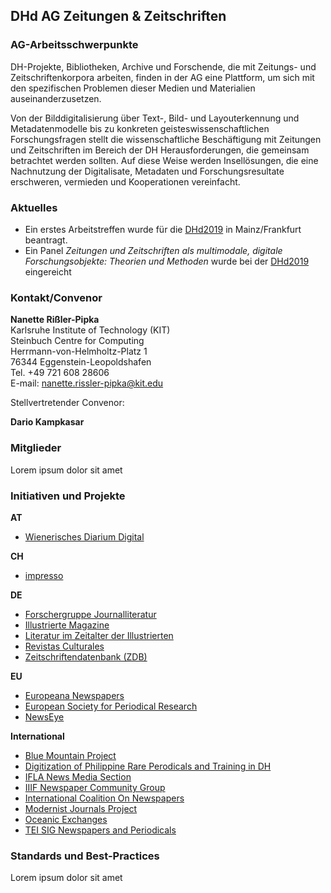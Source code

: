 ## DHd AG Zeitungen & Zeitschriften

### AG-Arbeitsschwerpunkte
DH-Projekte, Bibliotheken, Archive und Forschende, die mit Zeitungs- und Zeitschriftenkorpora arbeiten, finden in der AG eine Plattform, um sich mit den spezifischen Problemen dieser Medien und Materialien auseinanderzusetzen. 

Von der Bilddigitalisierung über Text-, Bild- und Layouterkennung und Metadatenmodelle bis zu konkreten geisteswissenschaftlichen Forschungsfragen stellt die wissenschaftliche Beschäftigung mit Zeitungen und Zeitschriften im Bereich der DH Herausforderungen, die gemeinsam betrachtet werden sollten. Auf diese Weise werden Insellösungen, die eine Nachnutzung der Digitalisate, Metadaten und Forschungsresultate erschweren, vermieden und Kooperationen vereinfacht.

### Aktuelles
* Ein erstes Arbeitstreffen wurde für die [DHd2019](https://dhd2019.org/) in Mainz/Frankfurt beantragt.
* Ein Panel *Zeitungen und Zeitschriften als multimodale, digitale Forschungsobjekte: Theorien und Methoden* wurde bei der [DHd2019](https://dhd2019.org/) eingereicht

### Kontakt/Convenor
**Nanette Rißler-Pipka**    
Karlsruhe Institute of Technology (KIT)    
Steinbuch Centre for Computing    
Herrmann-von-Helmholtz-Platz 1    
76344 Eggenstein-Leopoldshafen    
Tel. +49 721 608 28606    
E-mail: nanette.rissler-pipka@kit.edu   

Stellvertretender Convenor:

**Dario Kampkasar**


### Mitglieder
Lorem ipsum dolor sit amet

### Initiativen und Projekte

**AT**
* [Wienerisches Diarium Digital](https://www.oeaw.ac.at/acdh/projects/wiennerisches-diarium-digital/)

**CH**
* [impresso](http://impresso-project.ch/)

**DE**
* [Forschergruppe Journalliteratur](https://journalliteratur.blogs.ruhr-uni-bochum.de/)
* [Illustrierte Magazine](http://magazine.illustrierte-presse.de/)
* [Literatur im Zeitalter der Illustrierten](http://gepris.dfg.de/gepris/projekt/282457319)
* [Revistas Culturales](http://www.revistas-culturales.de/)
* [Zeitschriftendatenbank (ZDB)](http://zdb-katalog.de/)

**EU** 
* [Europeana Newspapers](http://europeana-newspapers.eu/)
* [European Society for Periodical Research](http://www.espr-it.eu/)
* [NewsEye](http://newseye.eu/)

**International**
* [Blue Mountain Project](http://bluemountain.princeton.edu/index.html)
* [Digitization of Philippine Rare Perodicals and Training in DH](https://www.uantwerpen.be/en/research-groups/digitalhumanities/about/projects/vlir-uos/)
* [IFLA News Media Section](https://www.ifla.org/news-media)
* [IIIF Newspaper Community Group](https://iiif.io/community/groups/newspapers/)
* [International Coalition On Newspapers](http://icon.crl.edu/)
* [Modernist Journals Project](http://www.modjourn.org/)
* [Oceanic Exchanges](http://oceanicexchanges.org/)
* [TEI SIG Newspapers and Periodicals](http://www.tei-c.org/Activities/SIG/)

### Standards und Best-Practices
Lorem ipsum dolor sit amet
